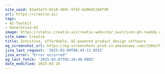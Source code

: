```yaml
---
site_uuid: 83a43a73-0110-469c-9fd2-6d96451b0f99
url: https://creatie.ai/
tags:
- AI-Toolkit
- Generative-AI
image: https://static.creatie.ai/creatie-website/_nuxt/icon-ph-readdy.dYZwGa4B.svg
site_name: Creatie
title: Intuitive, affordable, AI-powered product design software
og_screenshot_url: https://og-screenshots-prod.s3.amazonaws.com/1366x768/80/false/a8c6bfdc4fe583a8ac584cd647cef75572b07e82fff4b1188bef9e5dcccc084b.jpeg
jina_last_request: '2025-03-09T06:45:11.855Z'
jina_error: "Error occurred"
og_last_fetch: '2025-03-07T05:20:40.009Z'
date_modified: 2025-03-24
---
```




